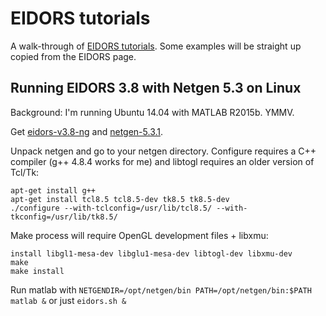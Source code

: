 # EIDORS tutorials

A walk-through of [EIDORS tutorials](http://eidors3d.sourceforge.net/tutorial/tutorial.shtml). Some examples will be straight up copied from the EIDORS page.

## Running EIDORS 3.8 with Netgen 5.3 on Linux

Background: I'm running Ubuntu 14.04 with MATLAB R2015b. YMMV.

Get [eidors-v3.8-ng](http://eidors3d.sourceforge.net/download.shtml) and [netgen-5.3.1](https://sourceforge.net/projects/netgen-mesher/files/netgen-mesher/5.3/).

Unpack netgen and go to your netgen directory. Configure requires a C++ compiler (g++ 4.8.4 works for me) and libtogl requires an older version of Tcl/Tk:
```
apt-get install g++
apt-get install tcl8.5 tcl8.5-dev tk8.5 tk8.5-dev
./configure --with-tclconfig=/usr/lib/tcl8.5/ --with-tkconfig=/usr/lib/tk8.5/
```

Make process will require OpenGL development files + libxmu:
```
install libgl1-mesa-dev libglu1-mesa-dev libtogl-dev libxmu-dev
make
make install
```

Run matlab with `NETGENDIR=/opt/netgen/bin PATH=/opt/netgen/bin:$PATH matlab &` or just `eidors.sh &`
